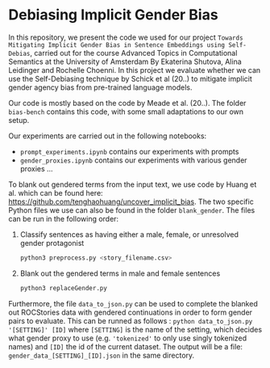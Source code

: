 # Debiasing Implicit Gender Bias

In this repository, we present the code we  used for our project `Towards Mitigating Implicit Gender Bias in Sentence Embeddings using
Self-Debias`, carried out for the course Advanced Topics in Computational Semantics at the University of Amsterdam By Ekaterina Shutova, Alina Leidinger and Rochelle Choenni.
In this project we evaluate whether we can use the Self-Debiasing technique by Schick et al (20..) to mitigate implicit gender agency bias from pre-trained language models. 

Our code is mostly based on the code by Meade et al. (20..). The folder `bias-bench` contains this code, with some small adaptations to our own setup. 

Our experiments are carried out in the following notebooks:
* `prompt_experiments.ipynb` contains our experiments with prompts
* `gender_proxies.ipynb` contains our experiments with various gender proxies ...


To blank out gendered terms from the input text, we use code by Huang et al. which can be found here: https://github.com/tenghaohuang/uncover_implicit_bias. The two specific Python files we use can also be found in the folder `blank_gender`. The files can be run in the following order:

1. Classify sentences as having either a male, female, or unresolved gender protagonist
      ```sh
      python3 preprocess.py <story_filename.csv>
      ```
2. Blank out the gendered terms in male and female sentences
      
      ```sh
      python3 replaceGender.py 
      ```      

Furthermore, the file `data_to_json.py` can be used to complete the blanked out ROCStories data with gendered continuations in order to form gender pairs to evaluate. This can be runned as follows :
`python data_to_json.py '[SETTING]' [ID]`
where `[SETTING]` is the name of the setting, which decides what gender proxy to use (e.g. `'tokenized'` to only use singly tokenized names) and `[ID]` the id of the current dataset. The output will be a file:
`gender_data_[SETTING]_[ID].json` in the same directory.

